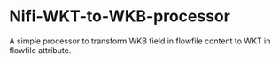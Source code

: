 # Nifi-WKT-to-WKB-processor
A simple processor to transform WKB field in flowfile content to WKT in flowfile attribute.
